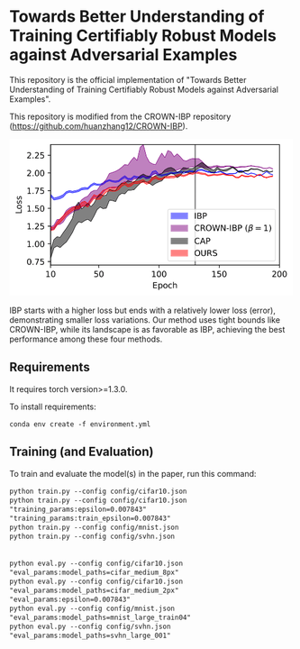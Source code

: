 # Towards Better Understanding of Training Certifiably Robust Models against Adversarial Examples

This repository is the official implementation of "Towards Better Understanding of Training Certifiably Robust Models against Adversarial Examples".

This repository is modified from the CROWN-IBP repository (https://github.com/huanzhang12/CROWN-IBP).

![Figure](./media/fig.png)

IBP starts with a higher loss but ends with a relatively lower loss (error), demonstrating smaller loss variations. Our method uses tight bounds like CROWN-IBP, while its landscape is as favorable as IBP, achieving the best performance among these four methods.

<!----
> 📋Optional: include a graphic explaining your approach/main result, bibtex entry, link to demos, blog posts and tutorials
---->

## Requirements

It requires torch version>=1.3.0.


To install requirements:

```setup
conda env create -f environment.yml
```

<!----
> 📋Describe how to set up the environment, e.g. pip/conda/docker commands, download datasets, etc...
---->

## Training (and Evaluation)

To train and evaluate the model(s) in the paper, run this command:

```train
python train.py --config config/cifar10.json 
python train.py --config config/cifar10.json "training_params:epsilon=0.007843" "training_params:train_epsilon=0.007843" 
python train.py --config config/mnist.json
python train.py --config config/svhn.json


python eval.py --config config/cifar10.json "eval_params:model_paths=cifar_medium_8px"
python eval.py --config config/cifar10.json "eval_params:model_paths=cifar_medium_2px" "eval_params:epsilon=0.007843"
python eval.py --config config/mnist.json "eval_params:model_paths=mnist_large_train04"
python eval.py --config config/svhn.json "eval_params:model_paths=svhn_large_001"


```

<!----
> 📋Describe how to train the models, with example commands on how to train the models in your paper, including the full training procedure and appropriate hyperparameters.
---->
